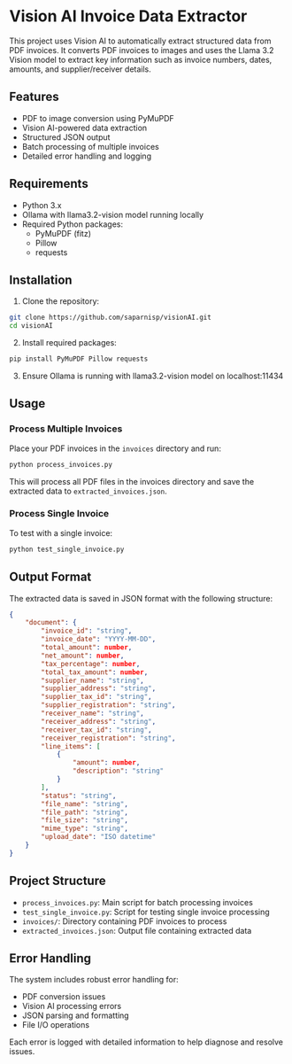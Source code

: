 # Vision AI Invoice Data Extractor

This project uses Vision AI to automatically extract structured data from PDF invoices. It converts PDF invoices to images and uses the Llama 3.2 Vision model to extract key information such as invoice numbers, dates, amounts, and supplier/receiver details.

## Features

- PDF to image conversion using PyMuPDF
- Vision AI-powered data extraction
- Structured JSON output
- Batch processing of multiple invoices
- Detailed error handling and logging

## Requirements

- Python 3.x
- Ollama with llama3.2-vision model running locally
- Required Python packages:
  - PyMuPDF (fitz)
  - Pillow
  - requests

## Installation

1. Clone the repository:
```bash
git clone https://github.com/saparnisp/visionAI.git
cd visionAI
```

2. Install required packages:
```bash
pip install PyMuPDF Pillow requests
```

3. Ensure Ollama is running with llama3.2-vision model on localhost:11434

## Usage

### Process Multiple Invoices

Place your PDF invoices in the `invoices` directory and run:

```bash
python process_invoices.py
```

This will process all PDF files in the invoices directory and save the extracted data to `extracted_invoices.json`.

### Process Single Invoice

To test with a single invoice:

```bash
python test_single_invoice.py
```

## Output Format

The extracted data is saved in JSON format with the following structure:

```json
{
    "document": {
        "invoice_id": "string",
        "invoice_date": "YYYY-MM-DD",
        "total_amount": number,
        "net_amount": number,
        "tax_percentage": number,
        "total_tax_amount": number,
        "supplier_name": "string",
        "supplier_address": "string",
        "supplier_tax_id": "string",
        "supplier_registration": "string",
        "receiver_name": "string",
        "receiver_address": "string",
        "receiver_tax_id": "string",
        "receiver_registration": "string",
        "line_items": [
            {
                "amount": number,
                "description": "string"
            }
        ],
        "status": "string",
        "file_name": "string",
        "file_path": "string",
        "file_size": "string",
        "mime_type": "string",
        "upload_date": "ISO datetime"
    }
}
```

## Project Structure

- `process_invoices.py`: Main script for batch processing invoices
- `test_single_invoice.py`: Script for testing single invoice processing
- `invoices/`: Directory containing PDF invoices to process
- `extracted_invoices.json`: Output file containing extracted data

## Error Handling

The system includes robust error handling for:
- PDF conversion issues
- Vision AI processing errors
- JSON parsing and formatting
- File I/O operations

Each error is logged with detailed information to help diagnose and resolve issues.
